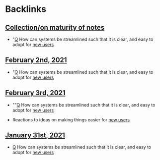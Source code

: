 
# Backlinks
## [Collection/on maturity of notes](<Collection/on maturity of notes.md>)
- "[Q](<Q.md>) How can systems be streamlined such that it is clear, and easy to adopt for [new users](<new users.md>)

## [February 2nd, 2021](<February 2nd, 2021.md>)
- "[Q](<Q.md>) How can systems be streamlined such that it is clear, and easy to adopt for [new users](<new users.md>)

## [February 3rd, 2021](<February 3rd, 2021.md>)
- ""[Q](<Q.md>) How can systems be streamlined such that it is clear, and easy to adopt for [new users](<new users.md>)

- Reactions to ideas on making things easier for [new users](<new users.md>)

## [January 31st, 2021](<January 31st, 2021.md>)
- [Q](<Q.md>) How can systems be streamlined such that it is clear, and easy to adopt for [new users](<new users.md>)

